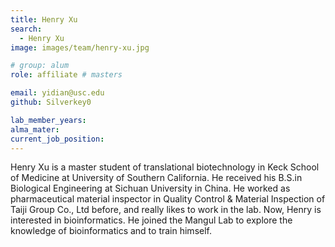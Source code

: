 ```yaml
---
title: Henry Xu
search:
  - Henry Xu
image: images/team/henry-xu.jpg

# group: alum
role: affiliate # masters

email: yidian@usc.edu 
github: Silverkey0 

lab_member_years:
alma_mater: 
current_job_position:
---
```


Henry Xu is a master student of translational biotechnology in Keck School of Medicine at University of Southern California. He received his B.S.in Biological Engineering at Sichuan University in China. He worked as pharmaceutical material inspector in Quality Control & Material Inspection of Taiji Group Co., Ltd before, and really likes to work in the lab. Now, Henry is interested in bioinformatics. He joined the Mangul Lab to explore the knowledge of bioinformatics and to train himself.
